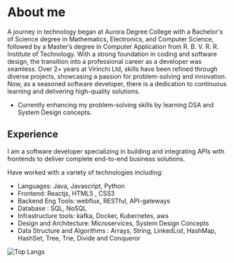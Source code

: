 # About me
   A journey in technology began at Aurora Degree College with a Bachelor's of Science degree in Mathematics, Electronics, and Computer Science, followed by a Master’s degree in Computer Application from R. B. V. R. R. Institute of Technology. With a strong foundation in coding and software design, the transition into a professional career as a developer was seamless. Over 2+ years at Virinchi Ltd, skills have been refined through diverse projects, showcasing a passion for problem-solving and innovation. Now, as a seasoned software developer, there is a dedication to continuous learning and delivering high-quality solutions.
* Currently enhancing my problem-solving skills by learning DSA and System Design concepts.

## Experience
I am a software developer specializing in building and integrating APIs with frontends to deliver complete end-to-end business solutions.

Have worked with a variety of technologies including:

* Languages: Java, Javascript, Python
* Frontend: Reactjs, HTML5 , CSS3
* Backend Eng Tools: webflux, RESTful, API-gateways
* Database : SQL, NoSQL
* Infrastructure tools: kafka, Docker, Kubernetes, aws
* Design and Architecture: Microservices, System Design Concepts
* Data Structure and Algorithms : Arrays, String, LinkedList, HashMap, HashSet, Tree, Trie, Divide and Conqueror 

![Top Langs](https://github-readme-stats.vercel.app/api/top-langs/?username=megonecrazy&hide_progress=true)